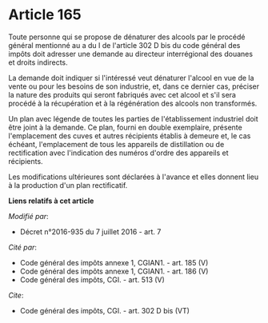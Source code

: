 # Article 165

Toute personne qui se propose de dénaturer des alcools par le procédé général mentionné au a du I de l'article 302 D bis du
code général des impôts doit adresser une demande au directeur interrégional des douanes et droits indirects. 

La demande doit indiquer si l'intéressé veut dénaturer l'alcool en vue de la vente ou pour les besoins de son industrie, et,
dans ce dernier cas, préciser la nature des produits qui seront fabriqués avec cet alcool et s'il sera procédé à la
récupération et à la régénération des alcools non transformés. 

Un plan avec légende de toutes les parties de l'établissement industriel doit être joint à la demande. Ce plan, fourni en
double exemplaire, présente l'emplacement des cuves et autres récipients établis à demeure et, le cas échéant, l'emplacement
de tous les appareils de distillation ou de rectification avec l'indication des numéros d'ordre des appareils et récipients. 

Les modifications ultérieures sont déclarées à l'avance et elles donnent lieu à la production d'un plan rectificatif.

**Liens relatifs à cet article**

_Modifié par_:

  - Décret n°2016-935 du 7 juillet 2016 - art. 7

_Cité par_:

  - Code général des impôts annexe 1, CGIAN1. - art. 185 (V)
  - Code général des impôts annexe 1, CGIAN1. - art. 186 (V)
  - Code général des impôts, CGI. - art. 513 (V)

_Cite_:

  - Code général des impôts, CGI. - art. 302 D bis (VT)
